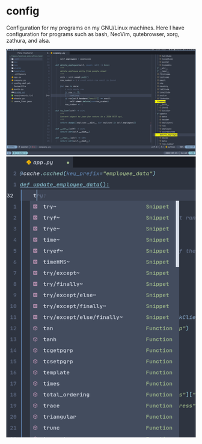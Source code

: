 # config
Configuration for my programs on my GNU/Linux machines. Here I have configuration
for programs such as bash, NeoVim, qutebrowser, xorg, zathura, and alsa.

![](./window.png)
![](/screenshot_completion.png)
